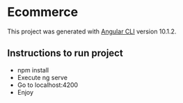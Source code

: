 # Ecommerce

This project was generated with [Angular CLI](https://github.com/angular/angular-cli) version 10.1.2.

## Instructions to run project

- npm install
- Execute ng serve
- Go to localhost:4200
- Enjoy


